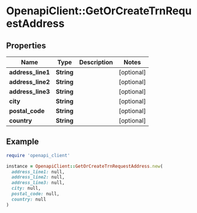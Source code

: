 # OpenapiClient::GetOrCreateTrnRequestAddress

## Properties

| Name | Type | Description | Notes |
| ---- | ---- | ----------- | ----- |
| **address_line1** | **String** |  | [optional] |
| **address_line2** | **String** |  | [optional] |
| **address_line3** | **String** |  | [optional] |
| **city** | **String** |  | [optional] |
| **postal_code** | **String** |  | [optional] |
| **country** | **String** |  | [optional] |

## Example

```ruby
require 'openapi_client'

instance = OpenapiClient::GetOrCreateTrnRequestAddress.new(
  address_line1: null,
  address_line2: null,
  address_line3: null,
  city: null,
  postal_code: null,
  country: null
)
```

